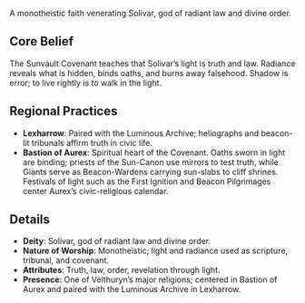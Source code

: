 A monotheistic faith venerating Solivar, god of radiant law and divine order.

## Core Belief
The Sunvault Covenant teaches that Solivar’s light is truth and law. Radiance reveals what is hidden, binds oaths, and burns away falsehood. Shadow is error; to live rightly is to walk in the light.

## Regional Practices
- **Lexharrow**: Paired with the Luminous Archive; heliographs and beacon-lit tribunals affirm truth in civic life.  
- **Bastion of Aurex**: Spiritual heart of the Covenant. Oaths sworn in light are binding; priests of the Sun-Canon use mirrors to test truth, while Giants serve as Beacon-Wardens carrying sun-slabs to cliff shrines. Festivals of light such as the First Ignition and Beacon Pilgrimages center Aurex’s civic-religious calendar.  

## Details
- **Deity**: Solivar, god of radiant law and divine order.  
- **Nature of Worship**: Monotheistic; light and radiance used as scripture, tribunal, and covenant.  
- **Attributes**: Truth, law, order, revelation through light.  
- **Presence**: One of Velthuryn’s major religions; centered in Bastion of Aurex and paired with the Luminous Archive in Lexharrow.  
